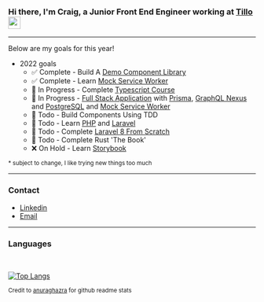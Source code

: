[workplace]: https://www.tillo.io
[email]: mailto:crbroughton@posteo.uk
[linkedin]: https://www.linkedin.com/in/craig-broughton-5a2809189/
[application]: https://github.com/CRBroughton/forager
[anuraghazra]: https://github.com/anuraghazra/github-readme-stats

### Hi there, I'm Craig, a Junior Front End Engineer working at [Tillo][workplace] <a href="https://crbroughton.me"><img src="https://media.giphy.com/media/hvRJCLFzcasrR4ia7z/giphy.gif" width="25px"></a>

---

<!-- - 👨‍💼 I'm currently working on [Forager][application] -->

Below are my goals for this year! 


- 2022 goals
    - ✅ Complete    - Build A [Demo Component Library](https://github.com/CRBroughton/component-lib-demo)
    - ✅ Complete - Learn [Mock Service Worker](https://mswjs.io/)
    - 📖 In Progress - Complete [Typescript Course](https://www.udemy.com/course/understanding-typescript/)
    - 📖 In Progress - [Full Stack Application](https://github.com/CRBroughton/hackernews-clone) with [Prisma](https://www.prisma.io/), [GraphQL Nexus](https://nexusjs.org/) and [PostgreSQL](https://www.postgresql.org/) and [Mock Service Worker](https://mswjs.io/)
    - 🎯 Todo - Build Components Using TDD
    - 🎯 Todo - Learn [PHP](https://www.php.net/) and [Laravel](https://laravel.com/)
    - 🎯 Todo - Complete [Laravel 8 From Scratch](https://laracasts.com/series/laravel-8-from-scratch)
    - 🎯 Todo - Complete Rust 'The Book'
    - ❌ On Hold - Learn [Storybook](https://storybook.js.org/)
    
<sup>* subject to change, I like trying new things too much</sup>

---

### Contact

- [Linkedin][linkedin]
- [Email][email]

---

### Languages

<br>

[![Top Langs](https://github-readme-stats.vercel.app/api/top-langs/?username=CRBroughton&hide=css,html&layout=compact&langs_count=6)](https://github.com/CRBroughton/github-readme-stats)

<sup>Credit to [anuraghazra][anuraghazra] for github readme stats</sup>